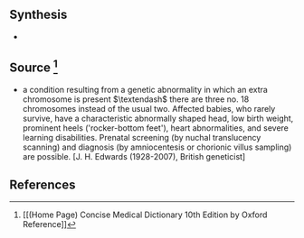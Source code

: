 ## Synthesis
- 
## Source [^1]
- a condition resulting from a genetic abnormality in which an extra chromosome is present $\textendash$ there are three no. 18 chromosomes instead of the usual two. Affected babies, who rarely survive, have a characteristic abnormally shaped head, low birth weight, prominent heels ('rocker-bottom feet'), heart abnormalities, and severe learning disabilities. Prenatal screening (by nuchal translucency scanning) and diagnosis (by amniocentesis or chorionic villus sampling) are possible. \[J. H. Edwards (1928-2007), British geneticist]
## References

[^1]: [[(Home Page) Concise Medical Dictionary 10th Edition by Oxford Reference]]